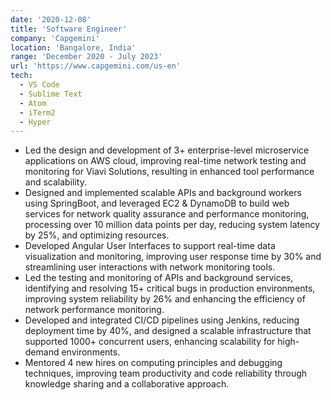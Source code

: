 ```yaml
---
date: '2020-12-08'
title: 'Software Engineer'
company: 'Capgemini'
location: 'Bangalore, India'
range: 'December 2020 - July 2023'
url: 'https://www.capgemini.com/us-en'
tech:
  - VS Code
  - Sublime Text
  - Atom
  - iTerm2
  - Hyper
---
```


- Led the design and development of 3+ enterprise-level microservice applications on AWS cloud, improving real-time network testing and monitoring for Viavi Solutions, resulting in enhanced tool performance and scalability.
- Designed and implemented scalable APIs and background workers using SpringBoot, and leveraged EC2 & DynamoDB to build web services for network quality assurance and performance monitoring, processing over 10 million data points per day, reducing system latency by 25%, and optimizing resources.
- Developed Angular User Interfaces to support real-time data visualization and monitoring, improving user response time by 30% and streamlining user interactions with network monitoring tools.
- Led the testing and monitoring of APIs and background services, identifying and resolving 15+ critical bugs in production environments, improving system reliability by 26% and enhancing the efficiency of network performance monitoring.
- Developed and integrated CI/CD pipelines using Jenkins, reducing deployment time by 40%, and designed a scalable infrastructure that supported 1000+ concurrent users, enhancing scalability for high-demand environments.
- Mentored 4 new hires on computing principles and debugging techniques, improving team productivity and code reliability through knowledge sharing and a collaborative approach.
